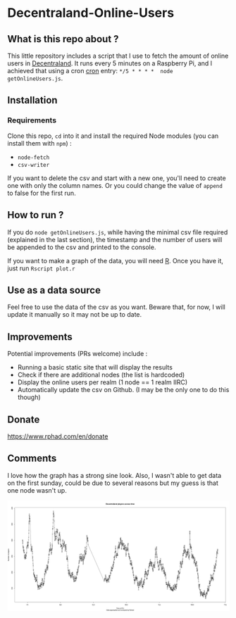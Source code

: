 # Decentraland-Online-Users
## What is this repo about ?
This little repository includes a script that I use to fetch the amount of online users in [Decentraland](https://www.decentraland.org). It runs every 5 minutes on a Raspberry Pi, and I achieved that using a cron [cron](https://en.wikipedia.org/wiki/Cron) entry: `*/5 * * * *  node getOnlineUsers.js`.

## Installation

### Requirements

Clone this repo, `cd` into it and install the required Node modules (you can install them with `npm`) :
- `node-fetch`
- `csv-writer`

If you want to delete the csv and start with a new one, you'll need to create one with only the column names. Or you could change the value of `append` to false for the first run.

## How to run ?

If you do `node getOnlineUsers.js`, while having the minimal csv file required (explained in the last section), the timestamp and the number of users will be appended to the csv and printed to the console.

If you want to make a graph of the data, you will need [R](https://en.wikipedia.org/wiki/R_(programming_language)). Once you have it, just run `Rscript plot.r`


## Use as a data source 

Feel free to use the data of the csv as you want. Beware that, for now, I will update it manually so it may not be up to date. 


## Improvements
Potential improvements (PRs welcome) include : 

- Running a basic static site that will display the results
- Check if there are additional nodes (the list is hardcoded)
- Display the online users per realm (1 node == 1 realm IIRC) 
- Automatically update the csv on Github. (I may be the only one to do this though)

## Donate

https://www.rphad.com/en/donate

## Comments

I love how the graph has a strong sine look. Also, I wasn't able to get data on the first sunday, could be due to several reasons but my guess is that one node wasn't up.

![Graph](plot.png "Graph after ~6 days")
